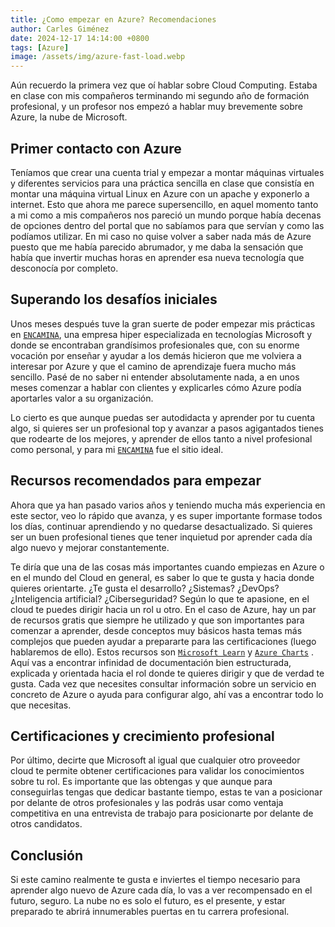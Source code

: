 ```yaml
---
title: ¿Como empezar en Azure? Recomendaciones
author: Carles Giménez
date: 2024-12-17 14:14:00 +0800
tags: [Azure]
image: /assets/img/azure-fast-load.webp
---
```



Aún recuerdo la primera vez que oí hablar sobre Cloud Computing. Estaba en clase con mis compañeros terminando mi segundo año de formación profesional, y un profesor nos empezó a hablar muy brevemente sobre Azure, la nube de Microsoft.

## Primer contacto con Azure

Teníamos que crear una cuenta trial y empezar a montar máquinas virtuales y diferentes servicios para una práctica sencilla en clase que consistía en montar una máquina virtual Linux en Azure con un apache y exponerlo a internet. Esto que ahora me parece supersencillo, en aquel momento tanto a mi como a mis compañeros nos pareció un mundo porque había decenas de opciones dentro del portal que no sabíamos para que servían y como las podíamos utilizar. En mi caso no quise volver a saber nada más de Azure puesto que me había parecido abrumador, y me daba la sensación que había que invertir muchas horas en aprender esa nueva tecnología que desconocía por completo.

## Superando los desafíos iniciales

Unos meses después tuve la gran suerte de poder empezar mis prácticas en [`ENCAMINA`](https://encamina.com/), una empresa hiper especializada en tecnologías Microsoft y donde se encontraban grandísimos profesionales que, con su enorme vocación por enseñar y ayudar a los demás hicieron que me volviera a interesar por Azure y que el camino de aprendizaje fuera mucho más sencillo. Pasé de no saber ni entender absolutamente nada, a en unos meses comenzar a hablar con clientes y explicarles cómo Azure podía aportarles valor a su organización.

Lo cierto es que aunque puedas ser autodidacta y aprender por tu cuenta algo, si quieres ser un profesional top y avanzar a pasos agigantados tienes que rodearte de los mejores, y aprender de ellos tanto a nivel profesional como personal, y para mi [`ENCAMINA`](https://encamina.com/) fue el sitio ideal.

## Recursos recomendados para empezar

Ahora que ya han pasado varios años y teniendo mucha más experiencia en este sector, veo lo rápido que avanza, y es super importante formase todos los días, continuar aprendiendo y no quedarse desactualizado. Si quieres ser un buen profesional tienes que tener inquietud por aprender cada día algo nuevo y mejorar constantemente.

Te diría que una de las cosas más importantes cuando empiezas en Azure o en el mundo del Cloud en general, es saber lo que te gusta y hacia donde quieres orientarte. ¿Te gusta el desarrollo? ¿Sistemas? ¿DevOps? ¿Inteligencia artificial? ¿Ciberseguridad? Según lo que te apasione, en el cloud te puedes dirigir hacia un rol u otro. En el caso de Azure, hay un par de recursos gratis que siempre he utilizado y que son importantes para comenzar a aprender, desde conceptos muy básicos hasta temas más complejos que pueden ayudar a prepararte para las certificaciones (luego hablaremos de ello). Estos recursos son [`Microsoft Learn`](https://learn.microsoft.com/es-es/training/)  y [`Azure Charts`](https://azurecharts.com/learning) . Aquí vas a encontrar infinidad de documentación bien estructurada, explicada y orientada hacia el rol donde te quieres dirigir y que de verdad te gusta. Cada vez que necesites consultar información sobre un servicio en concreto de Azure o ayuda para configurar algo, ahí vas a encontrar todo lo que necesitas.

## Certificaciones y crecimiento profesional

Por último, decirte que Microsoft al igual que cualquier otro proveedor cloud te permite obtener certificaciones para validar los conocimientos sobre tu rol. Es importante que las obtengas y que aunque para conseguirlas tengas que dedicar bastante tiempo, estas te van a posicionar por delante de otros profesionales y las podrás usar como ventaja competitiva en una entrevista de trabajo para posicionarte por delante de otros candidatos.

## Conclusión

Si este camino realmente te gusta e inviertes el tiempo necesario para aprender algo nuevo de Azure cada día, lo vas a ver recompensado en el futuro, seguro. La nube no es solo el futuro, es el presente, y estar preparado te abrirá innumerables puertas en tu carrera profesional.